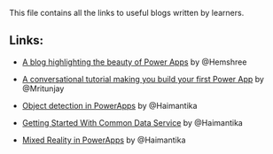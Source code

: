 This file contains all the links to useful blogs written by learners.


## Links:

- [A blog highlighting the beauty of Power Apps](http://shorturl.at/oINY7) by @Hemshree

- [A conversational tutorial making you build your first Power App](https://medium.com/@mritunjaysharma394/lets-build-power-apps-f5b4ad13802) by @Mritunjay
 
- [Object detection in PowerApps](https://medium.com/@haimantikamitra/object-detection-in-powerapps-e3eac2e07875) by @Haimantika
- [Getting Started With Common Data Service](https://medium.com/@haimantikamitra/getting-started-with-common-data-service-193f6c03ce0) by @Haimantika
- [Mixed Reality in PowerApps](https://medium.com/@haimantikamitra/mixed-reality-in-powerapps-310b5174422b) by @Haimantika
